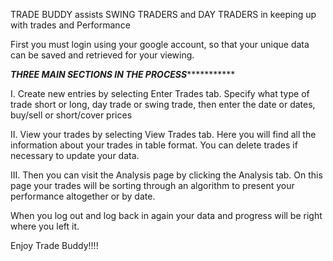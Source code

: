 TRADE BUDDY assists SWING TRADERS and DAY TRADERS in keeping up with trades and Performance

First you must login using your google account,  so that your unique data can be saved and 
retrieved for your viewing.

***************THREE MAIN SECTIONS IN THE PROCESS**************************

I. Create new entries by selecting Enter Trades tab.  Specify what type of trade short or long,
   day trade or swing trade, then enter the date or dates,  buy/sell or short/cover prices

II.  View your trades by selecting View Trades tab.  Here you will find all the information about
     your trades in table format.  You can delete trades if necessary to update your data.

III.  Then you can visit the Analysis page by clicking the Analysis tab.  On this page your
      trades will be sorting through an algorithm to present your performance altogether 
      or by date.  

When you log out and log back in again your data and progress will be right where you left it.

Enjoy Trade Buddy!!!!